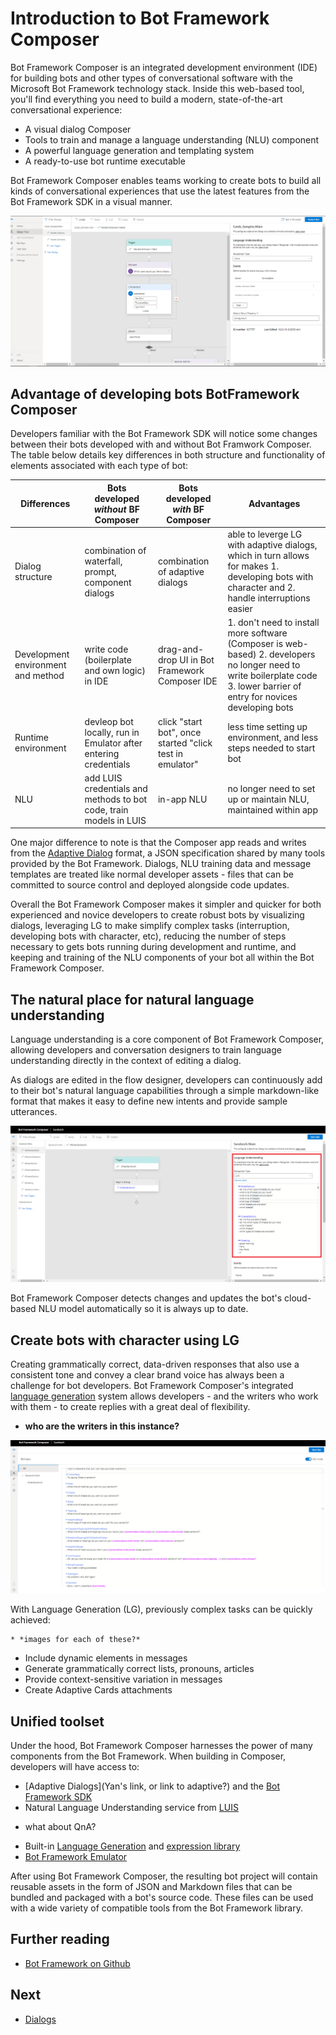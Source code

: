# Introduction to Bot Framework Composer
Bot Framework Composer is an integrated development environment (IDE) for building bots and other types of conversational software with the Microsoft Bot Framework technology stack. Inside this web-based tool, you'll find everything you need to build a modern, state-of-the-art conversational experience:

* A visual dialog Composer 
* Tools to train and manage a language understanding (NLU) component
* A powerful language generation and templating system
* A ready-to-use bot runtime executable

Bot Framework Composer enables teams working to create bots to build all kinds of conversational experiences that use the latest features from the Bot Framework SDK in a visual manner. 

![BF Composer](./media/introduction/bf_composer.png)

## Advantage of developing bots BotFramework Composer
Developers familiar with the Bot Framework SDK will notice some changes between their bots developed with and without Bot Framwork Composer. The table below details key differences in both structure and functionality of elements associated with each type of bot:

| Differences | Bots developed *without* BF Composer | Bots developed *with* BF Composer| Advantages | 
|---|---|---|---|
| Dialog structure | combination of waterfall, prompt, component dialogs| combination of adaptive dialogs | able to leverge LG with adaptive dialogs, which in turn allows for makes 1. developing bots with character and 2. handle interruptions easier | 
| Development environment and method | write code (boilerplate and own logic) in IDE | drag-and-drop UI in Bot Framework Composer IDE|1. don't need to install more software (Composer is web-based) 2. developers no longer need to write boilerplate code 3. lower barrier of entry for novices developing bots |
| Runtime environment | devleop bot locally, run in Emulator after entering credentials | click "start bot", once started "click test in emulator"| less time setting up environment, and less steps needed to start bot |
| NLU | add LUIS credentials and methods to bot code, train models in LUIS | in-app NLU | no longer need to set up or maintain NLU, maintained within app |

One major difference to note is that the Composer app reads and writes from the [Adaptive Dialog](https://github.com/microsoft/BotBuilder-Samples/tree/master/experimental/adaptive-dialog) format, a JSON specification shared by many tools provided by the Bot Framework. Dialogs, NLU training data and message templates are treated like normal developer assets - files that can be committed to source control and deployed alongside code updates.

Overall the Bot Framework Composer makes it simpler and quicker for both experienced and novice developers to create robust bots by visualizing dialogs, leveraging LG to make simplify complex tasks (interruption, developing bots with character, etc), reducing the number of steps necessary to gets bots running during development and runtime, and keeping and training of the NLU components of your bot all within the Bot Framework Composer.
<!--
## Bot Runtime Executable
- easier process
    - traditional bot: 5 steps
        - develop/code in IDE > build and deploy locally > launch emulator > fil in emulator credentials > connect and run bot
    - BF Composer bot: 3 steps
        - develop in composer IDE (NLU integrated) > start bot > connect and run in Emilator
--->

## The natural place for natural language understanding

Language understanding is a core component of Bot Framework Composer, allowing developers and conversation designers to train language understanding directly in the context of editing a dialog.  

As dialogs are edited in the flow designer, developers can continuously add to their bot's natural language capabilities through a simple markdown-like format that makes it easy to define new intents and provide sample utterances.

![BF Composer NLU](./media/introduction/bf_composer_nlu.png)

 Bot Framework Composer detects changes and updates the bot's cloud-based NLU model automatically so it is always up to date.

## Create bots with character using LG

Creating grammatically correct, data-driven responses that also use a consistent tone and convey a clear brand voice has always been a challenge for bot developers. Bot Framework Composer's integrated [language generation](https://github.com/microsoft/BotBuilder-Samples/tree/master/experimental/language-generation) system allows developers - and the writers who work with them - to create replies with a great deal of flexibility.
- **who are the writers in this instance?**

![BF Composer LG](./media/introduction/bf_composer_lg.png)

With Language Generation (LG), previously complex tasks can be quickly achieved:

    * *images for each of these?*
* Include dynamic elements in messages
* Generate grammatically correct lists, pronouns, articles
* Provide context-sensitive variation in messages
* Create Adaptive Cards attachments


## Unified toolset

Under the hood, Bot Framework Composer harnesses the power of many components from the Bot Framework. When building in Composer, developers will have access to:

* [Adaptive Dialogs](Yan's link, or link to adaptive?) and the [Bot Framework SDK](https://github.com/microsoft/botframework-sdk)
* Natural Language Understanding service from [LUIS](https://www.luis.ai/home)
- what about QnA?
* Built-in [Language Generation](https://github.com/microsoft/BotBuilder-Samples/tree/master/experimental/language-generation) and [expression library](https://github.com/microsoft/BotBuilder-Samples/tree/master/experimental/common-expression-language)
* [Bot Framework Emulator](https://github.com/microsoft/BotFramework-Emulator)

After using Bot Framework Composer, the resulting bot project will contain reusable assets in the form of JSON and Markdown files that can be bundled and packaged with a bot's source code. These files can be used with a wide variety of compatible tools from the Bot Framework library.

## Further reading

* [Bot Framework on Github](https://github.com/microsoft/botframework)

## Next

* [Dialogs](TBD)
